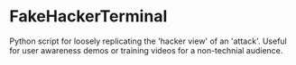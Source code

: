 # FakeHackerTerminal
Python script for loosely replicating the 'hacker view' of an 'attack'. Useful for user awareness demos or training videos for a non-technial audience.
